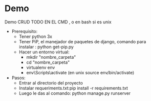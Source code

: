 # Demo
Demo CRUD
TODO EN EL CMD , o en bash si es unix 
* Prerequisito:
  - Tener python 3x
  - Tener PiP, el manejador de paquetes de django, comando para instalar : python get-pip.py
  - Hacer un entorno virtual: 
    - mkdir "nombre_carpeta"
    - cd "nombre_carpeta"
    - virtualenv env
    - env\Scripts\activate (en unix source env/bin/activate)
* Pasos: 
  - Entrar al directorio del proyecto
  - Instalar requeriments.txt:pip install -r requirements.txt 
  - Luego le das al comando: python manage.py runserver
